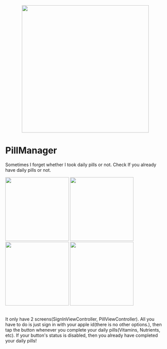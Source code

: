 <div align="center">
  <img src="https://user-images.githubusercontent.com/34573243/159144801-3a7dd2c9-7061-42cc-b044-df8e42a5cf66.png" width=400 />
</div>


# PillManager
Sometimes I forget whether I took daily pills or not. Check If you already have daily pills or not.

<div>
<img src="https://user-images.githubusercontent.com/34573243/159133765-5347f3c7-09b6-49d7-a942-6773f800f68c.png" width=200 />
<img src="https://user-images.githubusercontent.com/34573243/159133767-0b7553eb-92bd-4cc8-b415-4bb9805bf412.png" width=200 />
<img src="https://user-images.githubusercontent.com/34573243/159133769-0a4d4d13-9358-4b7f-b577-dc4ffcbc42ac.png" width=200 />
<img src="https://user-images.githubusercontent.com/34573243/159133771-2edd8b30-eb4b-41fa-8f91-341a1192ba6e.png" width=200 />
</div>

<br>

It only have 2 screens(SignInViewController, PillViewController). All you have to do is just sign in with your apple id(there is no other options.), then tap the button whenever you complete your daily pills(Vitamins, Nutrients, etc). If your button's status is disabled, then you already have completed your daily pills!
